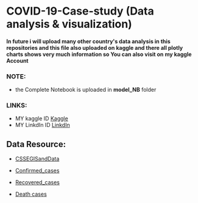 # COVID-19-Case-study (Data analysis & visualization)

#### In future i will upload many other country's data analysis in this repositories and this file also uploaded on kaggle and there all plotly charts shows very much information so You can also visit on my kaggle Account

### NOTE:
* the Complete Notebook is uploaded in **model_NB** folder

### LINKS:
* MY kaggle ID [Kaggle](https://www.kaggle.com/asmitpandey/covid-19-case-study)
* MY LinkdIn ID [LinkdIn](https://www.linkedin.com/in/asmit-pandey-90736b19b/)

## Data Resource: 
* [CSSEGISandData](https://github.com/CSSEGISandData/COVID-19/tree/master/csse_covid_19_data)

* [Confirmed_cases](https://github.com/CSSEGISandData/COVID-19/blob/master/csse_covid_19_data/csse_covid_19_time_series/time_series_covid19_confirmed_US.csv)
* [Recovered_cases](https://github.com/CSSEGISandData/COVID-19/blob/master/csse_covid_19_data/csse_covid_19_time_series/time_series_covid19_recovered_global.csv)
* [Death cases](https://github.com/CSSEGISandData/COVID-19/blob/master/csse_covid_19_data/csse_covid_19_time_series/time_series_covid19_deaths_global.csv)
